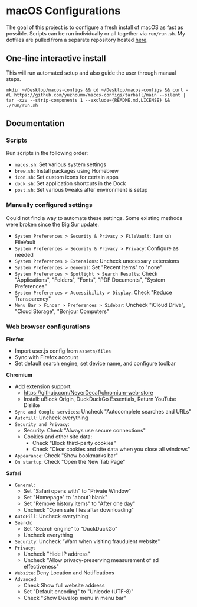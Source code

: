 # macOS Configurations

The goal of this project is to configure a fresh install of macOS as fast as
possible. Scripts can be run individually or all together via `run/run.sh`. 
My dotfiles are pulled from a separate repository hosted
[here](https://github.com/yuzhoumo/dotfiles).

## One-line interactive install

This will run automated setup and also guide the user through manual steps.

```
mkdir ~/Desktop/macos-configs && cd ~/Desktop/macos-configs && curl -#L https://github.com/yuzhoumo/macos-configs/tarball/main --silent | tar -xzv --strip-components 1 --exclude={README.md,LICENSE} && ./run/run.sh
```

## Documentation

### Scripts

Run scripts in the following order:

* `macos.sh`: Set various system settings
* `brew.sh`: Install packages using Homebrew
* `icon.sh`: Set custom icons for certain apps
* `dock.sh`: Set application shortcuts in the Dock
* `post.sh`: Set various tweaks after environment is setup

### Manually configured settings

Could not find a way to automate these settings.
Some existing methods were broken since the Big Sur update.

* `System Preferences > Security & Privacy > FileVault`: Turn on FileVault
* `System Preferences > Security & Privacy > Privacy`: Configure as needed
* `System Preferences > Extensions`: Uncheck unecessary extensions
* `System Preferences > General`: Set "Recent Items" to "none"
* `System Preferences > Spotlight > Search Results`: Check "Applications", 
"Folders", "Fonts", "PDF Documents", "System Preferences"
* `System Preferences > Accessibility > Display`: Check "Reduce Transparency"
* `Menu Bar > Finder > Preferences > Sidebar`: Uncheck "iCloud Drive", 
"Cloud Storage", "Bonjour Computers"

### Web browser configurations

**Firefox**
- Import user.js config from `assets/files`
- Sync with Firefox account
- Set default search engine, set device name, and configure toolbar

**Chromium**
- Add extension support:
  * https://github.com/NeverDecaf/chromium-web-store
  * Install: uBlock Origin, DuckDuckGo Essentials, Return YouTube Dislike
- `Sync and Google services`: Uncheck "Autocomplete searches and URLs"
- `Autofill`: Uncheck everything
- `Security and Privacy`:
  * Security: Check "Always use secure connections"
  * Cookies and other site data: 
    - Check "Block third-party cookies"
    - Check "Clear cookies and site data when you close all windows"
- `Appearance`: Check "Show bookmarks bar"
- `On startup`: Check "Open the New Tab Page"

**Safari**
- `General`:
  * Set "Safari opens with" to "Private Window"
  * Set "Homepage" to "about`:blank"
  * Set "Remove history items" to "After one day"
  * Uncheck "Open safe files after downloading"
- `AutoFill`: Uncheck everything
- `Search`:
  * Set "Search engine" to "DuckDuckGo"
  * Uncheck everything
- `Security`: Uncheck "Warn when visiting fraudulent website"
- `Privacy`:
  * Uncheck "Hide IP address"
  * Uncheck "Allow privacy-preserving measurement of ad effectiveness"
- `Website`: Deny Location and Notifications
- `Advanced`:
  * Check Show full website address
  * Set "Default encoding" to "Unicode (UTF-8)"
  * Check "Show Develop menu in menu bar"
